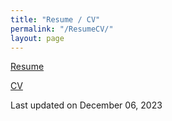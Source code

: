 ```yaml
---
title: "Resume / CV"
permalink: "/ResumeCV/"
layout: page
---
```


[Resume](Tulimieri_Resume_12_6_23.pdf)

[CV](Tulimieri_CV_12_6_23.pdf)

Last updated on December 06, 2023
